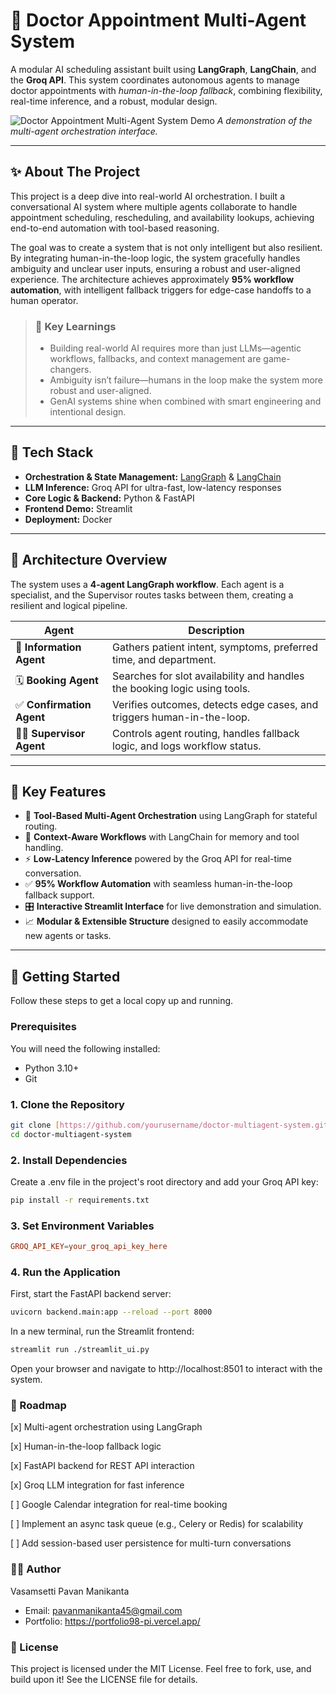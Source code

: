 # 🏥 Doctor Appointment Multi-Agent System

A modular AI scheduling assistant built using **LangGraph**, **LangChain**, and the **Groq API**. This system coordinates autonomous agents to manage doctor appointments with *human-in-the-loop fallback*, combining flexibility, real-time inference, and a robust, modular design.

![Doctor Appointment Multi-Agent System Demo](https://storage.googleapis.com/gemini-prod/images/e6f15777-b9c1-4b17-a006-2580a82e9efd.jpeg)
*A demonstration of the multi-agent orchestration interface.*

---

## ✨ About The Project

This project is a deep dive into real-world AI orchestration. I built a conversational AI system where multiple agents collaborate to handle appointment scheduling, rescheduling, and availability lookups, achieving end-to-end automation with tool-based reasoning.

The goal was to create a system that is not only intelligent but also resilient. By integrating human-in-the-loop logic, the system gracefully handles ambiguity and unclear user inputs, ensuring a robust and user-aligned experience. The architecture achieves approximately **95% workflow automation**, with intelligent fallback triggers for edge-case handoffs to a human operator.

> ### 🧠 Key Learnings
> * Building real-world AI requires more than just LLMs—agentic workflows, fallbacks, and context management are game-changers.
> * Ambiguity isn’t failure—humans in the loop make the system more robust and user-aligned.
> * GenAI systems shine when combined with smart engineering and intentional design.

---

## 🔧 Tech Stack

-   **Orchestration & State Management:** [LangGraph](https://github.com/langchain-ai/langgraph) & [LangChain](https://github.com/langchain-ai/langchain)
-   **LLM Inference:** Groq API for ultra-fast, low-latency responses
-   **Core Logic & Backend:** Python & FastAPI
-   **Frontend Demo:** Streamlit
-   **Deployment:** Docker

---

## 🧠 Architecture Overview

The system uses a **4-agent LangGraph workflow**. Each agent is a specialist, and the Supervisor routes tasks between them, creating a resilient and logical pipeline.

| Agent                  | Description                                                              |
| ---------------------- | ------------------------------------------------------------------------ |
| 🧾 **Information Agent** | Gathers patient intent, symptoms, preferred time, and department.        |
| 🗓️ **Booking Agent** | Searches for slot availability and handles the booking logic using tools.|
| ✅ **Confirmation Agent**| Verifies outcomes, detects edge cases, and triggers human-in-the-loop.   |
| 🧑‍🏫 **Supervisor Agent** | Controls agent routing, handles fallback logic, and logs workflow status.|

---

## 🧩 Key Features

-   🔁 **Tool-Based Multi-Agent Orchestration** using LangGraph for stateful routing.
-   🧠 **Context-Aware Workflows** with LangChain for memory and tool handling.
-   ⚡ **Low-Latency Inference** powered by the Groq API for real-time conversation.
-   ✅ **95% Workflow Automation** with seamless human-in-the-loop fallback support.
-   🎛️ **Interactive Streamlit Interface** for live demonstration and simulation.
-   📈 **Modular & Extensible Structure** designed to easily accommodate new agents or tasks.

---

## 🚀 Getting Started

Follow these steps to get a local copy up and running.

### Prerequisites

You will need the following installed:
* Python 3.10+
* Git

### 1. Clone the Repository

```bash
git clone [https://github.com/yourusername/doctor-multiagent-system.git](https://github.com/yourusername/doctor-multiagent-system.git)
cd doctor-multiagent-system
```
### 2. Install Dependencies

Create a .env file in the project's root directory and add your Groq API key:

```bash
pip install -r requirements.txt
```

### 3. Set Environment Variables

````TOML
GROQ_API_KEY=your_groq_api_key_here
````

### 4. Run the Application

First, start the FastAPI backend server:
```bash
uvicorn backend.main:app --reload --port 8000
```

In a new terminal, run the Streamlit frontend:

```bash
streamlit run ./streamlit_ui.py
```
Open your browser and navigate to http://localhost:8501 to interact with the system.

### 🔮 Roadmap
[x] Multi-agent orchestration using LangGraph

[x] Human-in-the-loop fallback logic

[x] FastAPI backend for REST API interaction

[x] Groq LLM integration for fast inference

[ ] Google Calendar integration for real-time booking

[ ] Implement an async task queue (e.g., Celery or Redis) for scalability

[ ] Add session-based user persistence for multi-turn conversations

### 👨‍💻 Author
Vasamsetti Pavan Manikanta
- Email: pavanmanikanta45@gmail.com
- Portfolio: https://portfolio98-pi.vercel.app/

### 📄 License
This project is licensed under the MIT License. Feel free to fork, use, and build upon it! See the LICENSE file for details.


